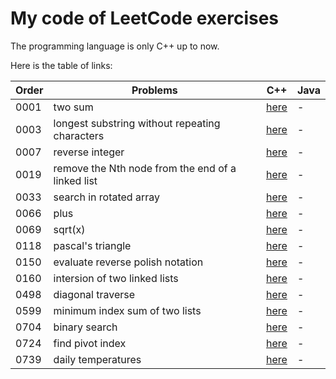 # My code of LeetCode exercises

The programming language is only C++ up to now.

Here is the table of links:

| Order | Problems                                                                  | C++ | Java |
| ----- | --------------------------------------------------------------------------| --- | ---- |
| 0001  | two sum                                                                   | [here](./C\&C++/0001_two_sum.cpp) | - |
| 0003  | longest substring without repeating characters                            | [here](./C\&C++/0003_longest_substring_without_repeating_characters.cpp) | - |
| 0007  | reverse integer                                                           | [here](./C\&C++/0007_reverse_integer.cpp) | - |
| 0019	| remove the Nth node from the end of a linked list                         | [here](./C\&C++/0019_remove_nth_node_from_end_of_ll.cpp)| - |
| 0033  | search in rotated array                                                   | [here](./C\&C++/0033_search_in_rotated_array.cpp) | - |
| 0066  | plus                                                                      | [here](./C\&C++/0066_plus_one.cpp) | - |
| 0069  | sqrt(x)                                                                   | [here](./C\&C++/0069_sqrt_of_x.cpp) | - |
| 0118  | pascal's triangle                                                         | [here](./C\&C++/0118_pascal_triangle.ccp) | - |
| 0150  | evaluate reverse polish notation                                          | [here](./C\&C++/0150_evaluate_reverse_polish_notation.ccp) | - |
| 0160  | intersion of two linked lists	                                            | [here](./C\&C++/0160_intersection_of_two_linked_lists.cpp) | - |
| 0498  | diagonal traverse                                                         | [here](./C\&C++/0498_diagonal_traverse.cpp) | - |
| 0599  | minimum index sum of two lists		                                    | [here](./C\&C++/0599_minimum_index_sum_of_two_lists.cpp) | - |
| 0704  | binary search                                                             | [here](./C\&C++/0704_binary_search.cpp) | - |
| 0724  | find pivot index                                                          | [here](./C\&C++/0724_find_pivot_index.cpp) | - |
| 0739  | daily temperatures                                                        | [here](./C\&C++/0739_daily_temperatures.cpp) | - |

